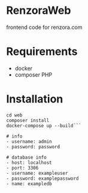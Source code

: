 # RenzoraWeb
 frontend code for renzora.com

# Requirements
- docker
- composer PHP

# Installation
```git clone https://github.com/renzora/web
cd web
composer install
docker-compose up --build```

# info
- username: admin
- password: password

# database info
- host: localhost
- port: 3306
- username: exampleuser
- password: examplepassword
- name: exampledb